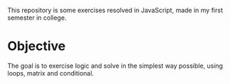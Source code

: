 This repository is some exercises resolved in JavaScript, made in my first semester in college.

# Objective
The goal is to exercise logic and solve in the simplest way possible, using loops, matrix and conditional.
